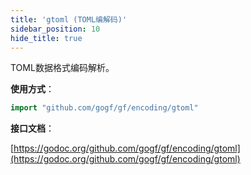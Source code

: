 ```yaml
---
title: 'gtoml (TOML编解码)'
sidebar_position: 10
hide_title: true
---
```


TOML数据格式编码解析。

**使用方式**：

```  go
import "github.com/gogf/gf/encoding/gtoml"

```

**接口文档**：

[https://godoc.org/github.com/gogf/gf/encoding/gtoml](https://godoc.org/github.com/gogf/gf/encoding/gtoml)
